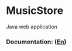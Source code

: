 # MusicStore
Java web application
### Documentation: ([En](https://fyodorovaleksej.github.io/MsuicStore/))
